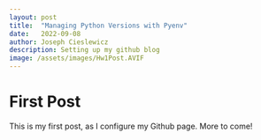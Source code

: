 ```yaml
---
layout: post
title:  "Managing Python Versions with Pyenv"
date:   2022-09-08
author: Joseph Cieslewicz
description: Setting up my github blog
image: /assets/images/Hw1Post.AVIF
---
```


# First Post
This is my first post, as I configure my Github page. More to come!
